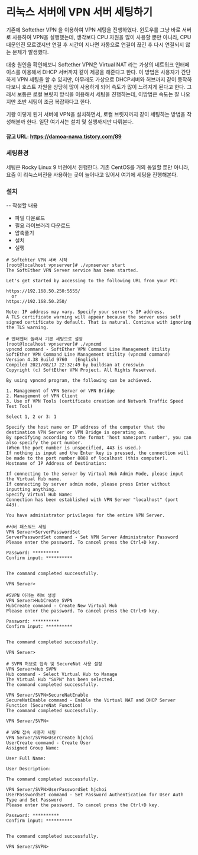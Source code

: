 # 리눅스 서버에 VPN 서버 세팅하기

기존에 Softether VPN 을 이용하여 VPN 세팅을 진행하였다. 윈도우를 그냥 바로 서버로 사용하여 VPN을 실행했는데, 생각보다 CPU 자원을 많이 사용할
뿐만 아니라, CPU 때문인진 모르겠지만 연결 후 시간이 지나면 자동으로 연결이 끊긴 후 다시 연결되지 않는 문제가 발생했다. 

대충 원인을 확인해보니 Softether VPN은 Virtual NAT 라는 가상의 네트워크 인터페이스를 이용해서 DHCP 서버까지 같이 제공을 해준다고 한다. 
이 방법은 사용자가 간단하게 VPN 세팅을 할 수 있지만, 아무래도 가상으로 DHCP서버와 허브까지 같이 동작하다보니 호스트 자원을 상당히 많이 사용하게 되어
속도가 많이 느려지게 된다고 한다. 그래서 보통은 로컬 브릿지 방식을 이용해서 세팅을 진행하는데, 이방법은 속도는 잘 나오지만 초반 세팅이 조금 복잡하다고 한다.

기왕 이렇게 된거 서버에 VPN을 설치하면서, 로컬 브릿지까지 같이 세팅하는 방법을 작성해볼까 한다. 일단 여기서는 설치 및 실행까지만 다뤄본다.

#### 참고 URL: <https://damoa-nawa.tistory.com/89>

### 세팅환경
세팅은 Rocky Linux 9 버전에서 진행한다. 기존 CentOS를 거의 동일할 뿐만 아니라, 요즘 이 리눅스버전을 사용하는 곳이 늘어나고 있어서 여기에 세팅을
진행해본다.

### 설치
 -- 작성할 내용
* 파일 다운로드
* 필요 라이브러리 다운로드
* 압축풀기
* 설치
* 실행

```shell
# Softehter VPN 서버 시작
[root@localhost vpnserver]# ./vpnserver start
The SoftEther VPN Server service has been started.

Let's get started by accessing to the following URL from your PC:

https://192.168.50.250:5555/
  or
https://192.168.50.250/

Note: IP address may vary. Specify your server's IP address.
A TLS certificate warning will appear because the server uses self signed certificate by default. That is natural. Continue with ignoring the TLS warning.
```

```shell
# 엔터엔터 눌러서 기본 세팅으로 설정
[root@localhost vpnserver]# ./vpncmd
vpncmd command - SoftEther VPN Command Line Management Utility
SoftEther VPN Command Line Management Utility (vpncmd command)
Version 4.38 Build 9760   (English)
Compiled 2021/08/17 22:32:49 by buildsan at crosswin
Copyright (c) SoftEther VPN Project. All Rights Reserved.

By using vpncmd program, the following can be achieved.

1. Management of VPN Server or VPN Bridge
2. Management of VPN Client
3. Use of VPN Tools (certificate creation and Network Traffic Speed Test Tool)

Select 1, 2 or 3: 1

Specify the host name or IP address of the computer that the destination VPN Server or VPN Bridge is operating on.
By specifying according to the format 'host name:port number', you can also specify the port number.
(When the port number is unspecified, 443 is used.)
If nothing is input and the Enter key is pressed, the connection will be made to the port number 8888 of localhost (this computer).
Hostname of IP Address of Destination:

If connecting to the server by Virtual Hub Admin Mode, please input the Virtual Hub name.
If connecting by server admin mode, please press Enter without inputting anything.
Specify Virtual Hub Name:
Connection has been established with VPN Server "localhost" (port 443).

You have administrator privileges for the entire VPN Server.
```

```shell
#서버 패스워드 세팅
VPN Server>ServerPasswordSet
ServerPasswordSet command - Set VPN Server Administrator Password
Please enter the password. To cancel press the Ctrl+D key.

Password: **********
Confirm input: **********


The command completed successfully.

VPN Server>
```

```shell
#SVPN 이라는 허브 생성
VPN Server>HubCreate SVPN
HubCreate command - Create New Virtual Hub
Please enter the password. To cancel press the Ctrl+D key.

Password: **********
Confirm input: **********


The command completed successfully.

VPN Server>
```

```shell
# SVPN 허브로 접속 및 SecureNat 사용 설정
VPN Server>Hub SVPN
Hub command - Select Virtual Hub to Manage
The Virtual Hub "SVPN" has been selected.
The command completed successfully.

VPN Server/SVPN>SecureNatEnable
SecureNatEnable command - Enable the Virtual NAT and DHCP Server Function (SecureNat Function)
The command completed successfully.

VPN Server/SVPN>
```



```shell
# VPN 접속 사용자 세팅
VPN Server/SVPN>UserCreate hjchoi
UserCreate command - Create User
Assigned Group Name:

User Full Name:

User Description:

The command completed successfully.

VPN Server/SVPN>UserPasswordSet hjchoi
UserPasswordSet command - Set Password Authentication for User Auth Type and Set Password
Please enter the password. To cancel press the Ctrl+D key.

Password: **********
Confirm input: **********


The command completed successfully.

VPN Server/SVPN>
```